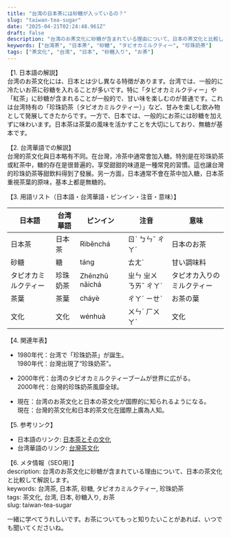 ```yaml
---
title: "台湾の日本茶には砂糖が入っているの？"
slug: "taiwan-tea-sugar"
date: "2025-04-21T02:24:48.961Z"
draft: false
description: "台湾のお茶文化に砂糖が含まれている理由について、日本の茶文化と比較して解説します。"
keywords: ["台湾茶", "日本茶", "砂糖", "タピオカミルクティー", "珍珠奶茶"]
tags: ["茶文化", "台湾", "日本", "砂糖入り", "お茶"]
---
```


【1. 日本語の解説】  
台湾のお茶文化には、日本とは少し異なる特徴があります。台湾では、一般的に冷たいお茶に砂糖を入れることが多いです。特に「タピオカミルクティー」や「紅茶」に砂糖が含まれることが一般的で、甘い味を楽しむのが普通です。これは台湾特有の「珍珠奶茶（タピオカミルクティー）」など、甘みを楽しむ飲み物として発展してきたからです。一方で、日本では、一般的にお茶には砂糖を加えずに味わいます。日本茶は茶葉の風味を活かすことを大切にしており、無糖が基本です。

【2. 台湾華語での解説】  
台灣的茶文化與日本略有不同。在台灣，冷茶中通常會加入糖。特別是在珍珠奶茶或紅茶中，糖的存在是很普遍的，享受甜甜的味道是一種常見的習慣。這也讓台灣的珍珠奶茶等甜飲料得到了發展。另一方面，日本通常不會在茶中加入糖，日本茶重視茶葉的原味，基本上都是無糖的。

【3. 用語リスト（日本語・台湾華語・ピンイン・注音・意味）】  

| 日本語        | 台湾華語         | ピンイン   | 注音          | 意味                 |
|---------------|------------------|------------|---------------|----------------------|
| 日本茶        | 日本茶           | Rìběnchá   | ㄖˋ ㄅㄣˇ ㄔㄚˊ | 日本のお茶            |
| 砂糖          | 糖               | táng       | ㄊㄤˊ          | 甘い調味料            |
| タピオカミルクティー | 珍珠奶茶         | Zhēnzhū nǎichá | ㄓㄣ ㄓㄨ ㄋㄞˇ ㄔㄚˊ | タピオカ入りのミルクティー |
| 茶葉          | 茶葉             | cháyè      | ㄔㄚˊ ㄧㄝˋ     | お茶の葉              |
| 文化          | 文化             | wénhuà     | ㄨㄣˊ ㄏㄨㄚˋ   | 文化                 |

【4. 関連年表】  

- 1980年代：台湾で「珍珠奶茶」が誕生。  
  1980年代：台灣出現了“珍珠奶茶”。
  
- 2000年代：台湾のタピオカミルクティーブームが世界に広がる。  
  2000年代：台灣的珍珠奶茶風靡全球。

- 現在：台湾のお茶文化と日本の茶文化が国際的に知られるようになる。  
  現在：台灣的茶文化和日本的茶文化在國際上廣為人知。

【5. 参考リンク】  
- 日本語のリンク: [日本茶とその文化](https://www.ochajapan.com/)  
- 台湾華語のリンク: [台灣茶文化](https://www.teaculture.tw/)

【6. メタ情報（SEO用）】  
description: 台湾のお茶文化に砂糖が含まれている理由について、日本の茶文化と比較して解説します。  
keywords: 台湾茶, 日本茶, 砂糖, タピオカミルクティー, 珍珠奶茶  
tags: 茶文化, 台湾, 日本, 砂糖入り, お茶  
slug: taiwan-tea-sugar

一緒に学べてうれしいです。お茶についてもっと知りたいことがあれば、いつでも聞いてくださいね。